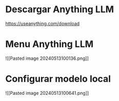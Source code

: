 
# Descargar Anything LLM
https://useanything.com/download

# Menu Anything LLM
![[Pasted image 20240513100136.png]]

# Configurar modelo local
![[Pasted image 20240513100641.png]]